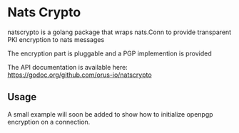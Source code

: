 # Nats Crypto

natscrypto is a golang package that wraps nats.Conn to provide transparent
PKI encryption to nats messages

The encryption part is pluggable and a PGP implemention is provided

The API documentation is available here: https://godoc.org/github.com/orus-io/natscrypto

## Usage

A small example will soon be added to show how to initialize openpgp encryption
on a connection.
